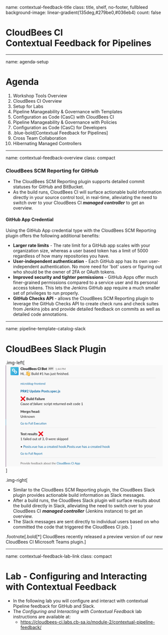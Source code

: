 name: contextual-feedback-title
class: title, shelf, no-footer, fullbleed
background-image: linear-gradient(135deg,#279be0,#036eb4)
count: false

# CloudBees CI<br>Contextual Feedback for Pipelines

---
name: agenda-setup
# Agenda

1. Workshop Tools Overview
2. CloudBees CI Overview
3. Setup for Labs
4. Pipeline Manageability & Governance with Templates
5. Configuration as Code (CasC) with CloudBees CI
6. Pipeline Manageability & Governance with Policies
7. Configuration as Code (CasC) for Developers
8. .blue-bold[Contextual Feedback for Pipelines]
9. Cross Team Collaboration
10. Hibernating Managed Controllers

---
name: contextual-feedback-overview
class: compact

### CloudBees SCM Reporting for GitHub 

* The CloudBees SCM Reporting plugin supports detailed commit statuses for GitHub and BitBucket. 
* As the build runs, CloudBees CI will surface actionable build information directly in your source control tool, in real-time, alleviating the need to switch over to your CloudBees CI ***managed controller*** to get an overview.

#### GitHub App Credential
Using the GitHub App credential type with the CloudBees SCM Reporting plugin offers the following additional benefits:
* **Larger rate limits** - The rate limit for a GitHub app scales with your organization size, whereas a user based token has a limit of 5000 regardless of how many repositories you have.
* **User-independent authentication** - Each GitHub app has its own user-independent authentication. No more need for 'bot' users or figuring out who should be the owner of 2FA or OAuth tokens.
* **Improved security and tighter permissions** - GitHub Apps offer much finer-grained permissions compared to a service user and its personal access tokens. This lets the Jenkins GitHub app require a much smaller set of privileges to run properly.
* **GitHub Checks API** - allows the CloudBees SCM Reporting plugin to leverage the GitHub Checks API to create check runs and check suites from Jenkins jobs and provide detailed feedback on commits as well as detailed code annotations.

---
name: pipeline-template-catalog-slack

# CloudBees Slack Plugin 

.img-left[
![CloudBees Slack Message](img/cloudbees-slack-post.png)
]

.img-right[
* Similar to the CloudBees SCM Reporting plugin, the CloudBees Slack plugin provides actionable build information as Slack messages.
* After a build runs, the CloudBees Slack plugin will surface results about the build directly in Slack, alleviating the need to switch over to your CloudBees CI ***managed controller*** (Jenkins instance) to get an overview.
* The Slack messages are sent directly to individual users based on who committed the code that triggered the CloudBees CI job.
]

.footnote[.bold[*] CloudBees recently released a preview version of our new CloudBees CI Microsoft Teams plugin.]

---
name: contextual-feedback-lab-link
class: compact

# Lab - Configuring and Interacting with Contextual Feedback

* In the following lab you will configure and interact with contextual Pipeline feedback for GitHub and Slack.
* The *Configuring and Interacting with Contextual Feedback* lab instructions are available at: 
  * https://cloudbees-ci.labs.cb-sa.io/module-2/contextual-pipeline-feedback/